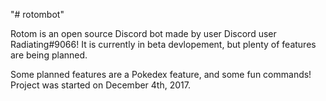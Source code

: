 "# rotombot" 

Rotom is an open source Discord bot made by user Discord user Radiating#9066! It is currently in beta devlopement, but plenty of features are being planned.

Some planned features are a Pokedex feature, and some fun commands! Project was started on December 4th, 2017.
